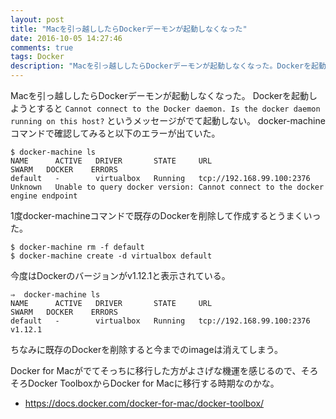 ```yaml
---
layout: post
title: "Macを引っ越ししたらDockerデーモンが起動しなくなった"
date: 2016-10-05 14:27:46
comments: true
tags: Docker
description: "Macを引っ越ししたらDockerデーモンが起動しなくなった。Dockerを起動しようとすると Cannot connect to the Docker daemon. Is the docker daemon running on this host? というメッセージがでて起動しない。"
---
```


Macを引っ越ししたらDockerデーモンが起動しなくなった。
Dockerを起動しようとすると `Cannot connect to the Docker daemon. Is the docker daemon running on this host?` というメッセージがでて起動しない。
docker-machineコマンドで確認してみると以下のエラーが出ていた。

```
$ docker-machine ls
NAME      ACTIVE   DRIVER       STATE     URL                         SWARM   DOCKER    ERRORS
default   -        virtualbox   Running   tcp://192.168.99.100:2376           Unknown   Unable to query docker version: Cannot connect to the docker engine endpoint
```

1度docker-machineコマンドで既存のDockerを削除して作成するとうまくいった。

```
$ docker-machine rm -f default
$ docker-machine create -d virtualbox default
```

今度はDockerのバージョンがv1.12.1と表示されている。

```
⇒  docker-machine ls
NAME      ACTIVE   DRIVER       STATE     URL                         SWARM   DOCKER    ERRORS
default   -        virtualbox   Running   tcp://192.168.99.100:2376           v1.12.1
```

ちなみに既存のDockerを削除すると今までのimageは消えてしまう。

Docker for Macがでてそっちに移行した方がよさげな機運を感じるので、そろそろDocker ToolboxからDocker for Macに移行する時期なのかな。

* https://docs.docker.com/docker-for-mac/docker-toolbox/
